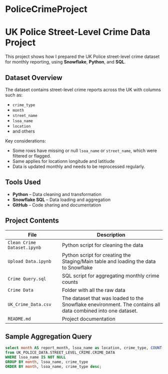 # PoliceCrimeProject

# UK Police Street-Level Crime Data Project

This project shows how I prepared the UK Police street-level crime dataset for monthly reporting, using **Snowflake**, **Python**, and **SQL**.


## Dataset Overview

The dataset contains street-level crime reports across the UK with columns such as:
- `crime_type`
- `month`
- `street_name`
- `lsoa_name`
- `location`
- and others

Key considerations:
- Some rows have missing or null `lsoa_name` or `street_name`, which were filtered or flagged.
- Same applies for locationn longitude and latitiude
- Data is updated monthly and needs to be reprocessed regularly.


## Tools Used

- **Python** – Data cleaning and transformation
- **Snowflake SQL** – Data loading and aggregation
- **GitHub** – Code sharing and documentation


## Project Contents

| File | Description |
|------|-------------|
| `Clean Crime Dataset.ipynb` | Python script for cleaning the data |
| `Upload Data.ipynb` | Python script for creating the Staging/Main table and loading the data to Snowflake |
| `Crime Query.sql` | SQL script for aggregating monthly crime counts |
| `Crime Data` | Folder with all the raw data |
| `UK_Crime_Data.csv` | The dataset that was loaded to the Snowflake enevironment. The contains all data combined into one dataset. |
| `README.md` | Project documentation |


## Sample Aggregation Query

```sql
select month AS report_month, lsoa_name as location, crime_type, COUNT(*) AS crime_count 
from UK_POLICE_DATA.STREET_LEVEL_CRIME.CRIME_DATA
WHERE lsoa_name IS NOT NULL
GROUP BY month, lsoa_name, crime_type
ORDER BY month, lsoa_name, crime_type desc;
